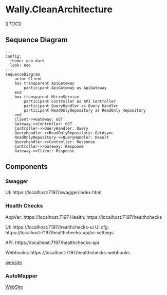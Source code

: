 # Wally.CleanArchitecture

[[_TOC_]]

## Sequence Diagram

```mermaid
---
config:
  theme: neo-dark
  look: neo
---
sequenceDiagram
    actor Client
    box transparent ApiGateway
        participant ApiGateway as ApiGateway
    end
    box transparent MicroService
        participant Controller as API Controller
        participant QueryHandler as Query Handler
        participant ReadOnlyRepository as ReadOnly Repository
    end
    Client->>Gateway: GET
    Gateway->>Controller: GET
    Controller->>QueryHandler: Query
    QueryHandler->>ReadOnlyRepository: GetAsync
    ReadOnlyRepository->>QueryHandler: Result
    QueryHandler->>Controller: Response
    Controller->>Gateway: Response
    Gateway->>Client: Response
```

## Components

### Swagger

UI: https://localhost:7197/swagger/index.html

### Health Checks

AppVer: https://localhost:7197
Health: https://localhost:7197/healthchecks

UI: https://localhost:7197/healthchecks-ui
UI cfg: https://localhost:7197/healthchecks-api/ui-settings

API: https://localhost:7197/healthchecks-api

Webhooks: https://localhost:7197/healthchecks-webhooks

[website](https://github.com/xabaril/AspNetCore.Diagnostics.HealthChecks)

### AutoMapper

[WebSite](https://automapper.org/)
